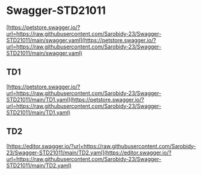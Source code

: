 # Swagger-STD21011
[https://petstore.swagger.io/?url=https://raw.githubusercontent.com/Sarobidy-23/Swagger-STD21011/main/swagger.yaml](https://petstore.swagger.io/?url=https://raw.githubusercontent.com/Sarobidy-23/Swagger-STD21011/main/swagger.yaml)
## TD1
[https://petstore.swagger.io/?url=https://raw.githubusercontent.com/Sarobidy-23/Swagger-STD21011/main/TD1.yaml](https://petstore.swagger.io/?url=https://raw.githubusercontent.com/Sarobidy-23/Swagger-STD21011/main/TD1.yaml)
## TD2
[https://editor.swagger.io/?url=https://raw.githubusercontent.com/Sarobidy-23/Swagger-STD21011/main/TD2.yaml](https://editor.swagger.io/?url=https://raw.githubusercontent.com/Sarobidy-23/Swagger-STD21011/main/TD2.yaml)
